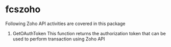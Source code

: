 # fcszoho
Following Zoho API activities are covered in this package
1. GetOAuthToken
This function returns the authorization token that can be used to perform transaction using Zoho API
